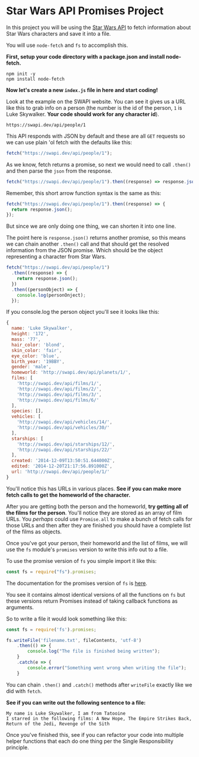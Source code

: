 # Star Wars API Promises Project

In this project you will be using the [Star Wars API](https://swapi.dev/) to
fetch information about Star Wars characters and save it into a file.

You will use `node-fetch` and `fs` to accomplish this.

**First, setup your code directory with a package.json and install node-fetch.**

```shell
npm init -y
npm install node-fetch
```

**Now let's create a new `index.js` file in here and start coding!**

Look at the example on the SWAPI website. You can see it gives us a URL like this to grab info on a person (the number is the id of the person, `1` is Luke Skywalker. **Your code should work for any character id**).

`https://swapi.dev/api/people/1`

This API responds with JSON by default and these are all `GET` requests so we can use plain 'ol fetch with the defaults like this:

```js
fetch("https://swapi.dev/api/people/1");
```

As we know, fetch returns a promise, so next we would need to call `.then()` and then parse the `json` from the response.

```js
fetch("https://swapi.dev/api/people/1").then((response) => response.json());
```

Remember, this short arrow function syntax is the same as this:

```js
fetch("https://swapi.dev/api/people/1").then((response) => {
  return response.json();
});
```

But since we are only doing one thing, we can shorten it into one line.

The point here is `response.json()` returns another promise, so this means we can chain another `.then()` call and that should get the resolved information from the JSON promise. Which should be the object representing a character from Star Wars.

```js
fetch("https://swapi.dev/api/people/1")
  .then((response) => {
    return response.json();
  })
  .then((personObject) => {
    console.log(personOnject);
  });
```

If you console.log the person object you'll see it looks like this:

```js
{
  name: 'Luke Skywalker',
  height: '172',
  mass: '77',
  hair_color: 'blond',
  skin_color: 'fair',
  eye_color: 'blue',
  birth_year: '19BBY',
  gender: 'male',
  homeworld: 'http://swapi.dev/api/planets/1/',
  films: [
    'http://swapi.dev/api/films/1/',
    'http://swapi.dev/api/films/2/',
    'http://swapi.dev/api/films/3/',
    'http://swapi.dev/api/films/6/'
  ],
  species: [],
  vehicles: [
    'http://swapi.dev/api/vehicles/14/',
    'http://swapi.dev/api/vehicles/30/'
  ],
  starships: [
    'http://swapi.dev/api/starships/12/',
    'http://swapi.dev/api/starships/22/'
  ],
  created: '2014-12-09T13:50:51.644000Z',
  edited: '2014-12-20T21:17:56.891000Z',
  url: 'http://swapi.dev/api/people/1/'
}
```

You'll notice this has URLs in various places. **See if you can make more fetch calls to get the homeworld of the character.**

After you are getting both the person and the homeworld, **try getting all of the films for the person**. You'll notice they are stored as an array of film URLs. You _perhaps_ could use `Promise.all` to make a bunch of fetch calls for those URLs and then after they are finished you should have a complete list of the films as objects.

Once you've got your person, their homeworld and the list of films, we will use the `fs` module's `promises` version to write this info out to a file.

To use the promise version of `fs` you simple import it like this:

```js
const fs = require("fs").promises;
```

The documentation for the promises version of `fs` is [here](https://nodejs.org/dist/latest-v12.x/docs/api/fs.html#fs_fs_promises_api).

You see it contains almost identical versions of all the functions on `fs` but these versions return Promises instead of taking callback functions as arguments.

So to write a file it would look something like this:

```js
const fs = require('fs').promises;

fs.writeFile('filename.txt', fileContents, 'utf-8')
    .then(() => {
        console.log("The file is finished being written");
    }
    .catch(e => {
        console.error("Something went wrong when writing the file");
    }
```

You can chain `.then()` and `.catch()` methods after `writeFile` exactly like we did with `fetch`.

**See if you can write out the following sentence to a file:**

```text
My name is Luke Skywalker, I am from Tatooine
I starred in the following films: A New Hope, The Empire Strikes Back, Return of the Jedi, Revenge of the Sith
```

Once you've finished this, see if you can refactor your code into multiple helper functions that each do one thing per the Single Responsibility principle.

